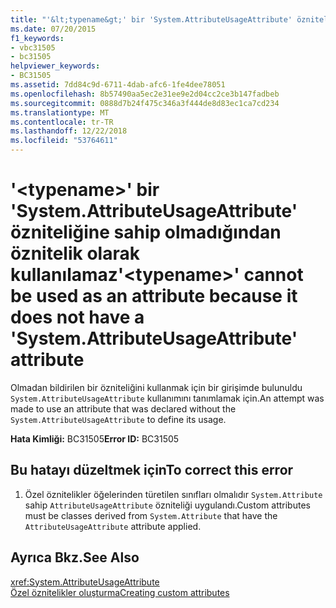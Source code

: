 ```yaml
---
title: "'&lt;typename&gt;' bir 'System.AttributeUsageAttribute' özniteliğine sahip olmadığından öznitelik olarak kullanılamaz"
ms.date: 07/20/2015
f1_keywords:
- vbc31505
- bc31505
helpviewer_keywords:
- BC31505
ms.assetid: 7dd84c9d-6711-4dab-afc6-1fe4dee78051
ms.openlocfilehash: 8b57490aa5ec2e31ee9e2d04cc2ce3b147fadbeb
ms.sourcegitcommit: 0888d7b24f475c346a3f444de8d83ec1ca7cd234
ms.translationtype: MT
ms.contentlocale: tr-TR
ms.lasthandoff: 12/22/2018
ms.locfileid: "53764611"
---
```

# <a name="lttypenamegt-cannot-be-used-as-an-attribute-because-it-does-not-have-a-systemattributeusageattribute-attribute"></a><span data-ttu-id="10bd5-102">'&lt;typename&gt;' bir 'System.AttributeUsageAttribute' özniteliğine sahip olmadığından öznitelik olarak kullanılamaz</span><span class="sxs-lookup"><span data-stu-id="10bd5-102">'&lt;typename&gt;' cannot be used as an attribute because it does not have a 'System.AttributeUsageAttribute' attribute</span></span>
<span data-ttu-id="10bd5-103">Olmadan bildirilen bir özniteliğini kullanmak için bir girişimde bulunuldu `System.AttributeUsageAttribute` kullanımını tanımlamak için.</span><span class="sxs-lookup"><span data-stu-id="10bd5-103">An attempt was made to use an attribute that was declared without the `System.AttributeUsageAttribute` to define its usage.</span></span>  
  
 <span data-ttu-id="10bd5-104">**Hata Kimliği:** BC31505</span><span class="sxs-lookup"><span data-stu-id="10bd5-104">**Error ID:** BC31505</span></span>  
  
## <a name="to-correct-this-error"></a><span data-ttu-id="10bd5-105">Bu hatayı düzeltmek için</span><span class="sxs-lookup"><span data-stu-id="10bd5-105">To correct this error</span></span>  
  
1.  <span data-ttu-id="10bd5-106">Özel öznitelikler öğelerinden türetilen sınıfları olmalıdır `System.Attribute` sahip `AttributeUsageAttribute` özniteliği uygulandı.</span><span class="sxs-lookup"><span data-stu-id="10bd5-106">Custom attributes must be classes derived from `System.Attribute` that have the `AttributeUsageAttribute` attribute applied.</span></span>  
  
## <a name="see-also"></a><span data-ttu-id="10bd5-107">Ayrıca Bkz.</span><span class="sxs-lookup"><span data-stu-id="10bd5-107">See Also</span></span>  
 <xref:System.AttributeUsageAttribute>  
 [<span data-ttu-id="10bd5-108">Özel öznitelikler oluşturma</span><span class="sxs-lookup"><span data-stu-id="10bd5-108">Creating custom attributes</span></span>](~/docs/visual-basic/programming-guide/concepts/attributes/creating-custom-attributes.md)
